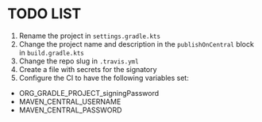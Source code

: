 # TODO LIST

1. Rename the project in `settings.gradle.kts`
1. Change the project name and description in the `publishOnCentral` block in `build.gradle.kts`
1. Change the repo slug in `.travis.yml`
1. Create a file with secrets for the signatory
1. Configure the CI to have the following variables set:
  * ORG_GRADLE_PROJECT_signingPassword
  * MAVEN_CENTRAL_USERNAME
  * MAVEN_CENTRAL_PASSWORD
